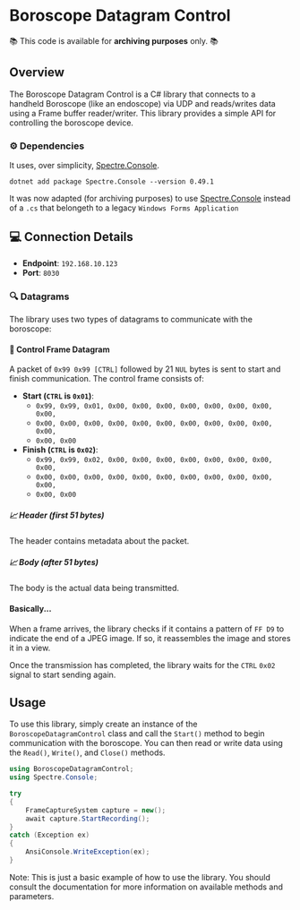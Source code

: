# Boroscope Datagram Control

📚 This code is available for **archiving purposes** only. 📚

## Overview

The Boroscope Datagram Control is a C# library that connects to a handheld Boroscope (like an endoscope) via UDP and reads/writes data using a Frame buffer reader/writer. This library provides a simple API for controlling the boroscope device.

### ⚙️ Dependencies

It uses, over simplicity, [Spectre.Console](https://spectreconsole.net/).

`dotnet add package Spectre.Console --version 0.49.1`

It was now adapted (for archiving purposes) to use [Spectre.Console](https://spectreconsole.net/) instead of a `.cs` that belongeth to a legacy `Windows Forms Application`

## 💻  Connection Details

* **Endpoint**: `192.168.10.123`
* **Port**: `8030`

### 🔍  Datagrams

The library uses two types of datagrams to communicate with the boroscope:

#### 💉 Control Frame Datagram

A packet of `0x99 0x99 [CTRL]` followed by 21 `NUL` bytes is sent to start and finish communication. The control frame consists of:

* **Start (`CTRL` is `0x01`)**:
	+ `0x99, 0x99, 0x01, 0x00, 0x00, 0x00, 0x00, 0x00, 0x00, 0x00, 0x00,`
	+ `0x00, 0x00, 0x00, 0x00, 0x00, 0x00, 0x00, 0x00, 0x00, 0x00, 0x00,`
	+ `0x00, 0x00`
* **Finish (`CTRL` is `0x02`)**:
	+ `0x99, 0x99, 0x02, 0x00, 0x00, 0x00, 0x00, 0x00, 0x00, 0x00, 0x00,`
	+ `0x00, 0x00, 0x00, 0x00, 0x00, 0x00, 0x00, 0x00, 0x00, 0x00, 0x00,`
	+ `0x00, 0x00`

##### 📈 Header (first 51 bytes)

The header contains metadata about the packet.

##### 📈 Body (after 51 bytes)

The body is the actual data being transmitted.

#### Basically...

When a frame arrives, the library checks if it contains a pattern of `FF D9` to indicate the end of a JPEG image. If so, it reassembles the image and stores it in a view.

Once the transmission has completed, the library waits for the `CTRL` `0x02` signal to start sending again.

## Usage

To use this library, simply create an instance of the `BoroscopeDatagramControl` class and call the `Start()` method to begin communication with the boroscope. You can then read or write data using the `Read()`, `Write()`, and `Close()` methods.

```csharp
using BoroscopeDatagramControl;
using Spectre.Console;

try
{
	FrameCaptureSystem capture = new();
	await capture.StartRecording();
}
catch (Exception ex)
{
	AnsiConsole.WriteException(ex);
}
```

Note: This is just a basic example of how to use the library. You should consult the documentation for more information on available methods and parameters.
